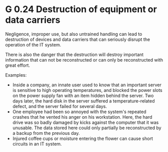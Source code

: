 G 0.24 Destruction of equipment or data carriers
===============================================

Negligence, improper use, but also untrained handling can lead to destruction of devices and data carriers that can seriously disrupt the operation of the IT system.

There is also the danger that the destruction will destroy important information that can not be reconstructed or can only be reconstructed with great effort.

Examples:

* Inside a company, an innate user used to know that an important server is sensitive to high operating temperatures, and blocked the power slots on the power supply fan with an item hidden behind the server. Two days later, the hard disk in the server suffered a temperature-related defect, and the server failed for several days.
* One employee had been so annoyed with the system's repeated crashes that he vented his anger on his workstation. Here, the hard drive was so badly damaged by kicks against the computer that it was unusable. The data stored here could only partially be reconstructed by a backup from the previous day.
* Injured coffee cups or moisture entering the flower can cause short circuits in an IT system.
